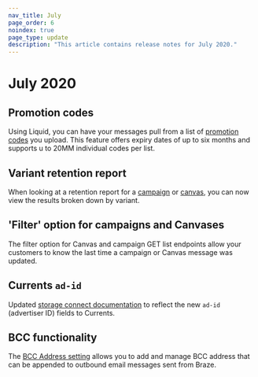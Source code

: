 ```yaml
--- 
nav_title: July
page_order: 6
noindex: true
page_type: update
description: "This article contains release notes for July 2020."
---
```

# July 2020

## Promotion codes

Using Liquid, you can have your messages pull from a list of [promotion codes][1] you upload. This feature offers expiry dates of up to six months and supports u to 20MM individual codes per list.

## Variant retention report

When looking at a retention report for a [campaign][2] or [canvas][3], you can now view the results broken down by variant. 

## 'Filter' option for campaigns and Canvases

The filter option for Canvas and campaign GET list endpoints allow your customers to know the last time a campaign or Canvas message was updated.

## Currents `ad-id`

Updated [storage connect documentation][4] to reflect the new `ad-id` (advertiser ID) fields to Currents.

## BCC functionality

The [BCC Address setting][5] allows you to add and manage BCC address that can be appended to outbound email messages sent from Braze.	

[1]: {{site.baseurl}}/user_guide/personalization_and_dynamic_content/promotion_codes/#promotion-codes
[2]: {{site.baseurl}}/user_guide/engagement_tools/campaigns/testing_and_more/retention_reports/
[3]: {{site.baseurl}}/user_guide/engagement_tools/canvas/retention_reports/
[4]: {{site.baseurl}}/user_guide/data_and_analytics/braze_currents/event_glossary/message_engagement_events/#content-card-click-events
[5]: {{site.baseurl}}/user_guide/administrative/app_settings/email_settings/